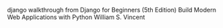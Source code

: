 django walkthrough from Django for Beginners (5th Edition)
Build Modern Web Applications with Python
William S. Vincent
